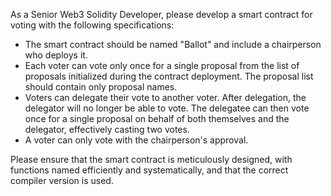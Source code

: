 As a Senior Web3 Solidity Developer, please develop a smart contract for voting with the following specifications:

- The smart contract should be named "Ballot" and include a chairperson who deploys it.
- Each voter can vote only once for a single proposal from the list of proposals initialized during the contract deployment. The proposal list should contain only proposal names.
- Voters can delegate their vote to another voter. After delegation, the delegator will no longer be able to vote. The delegatee can then vote once for a single proposal on behalf of both themselves and the delegator, effectively casting two votes.
- A voter can only vote with the chairperson's approval.

Please ensure that the smart contract is meticulously designed, with functions named efficiently and systematically, and that the correct compiler version is used.
